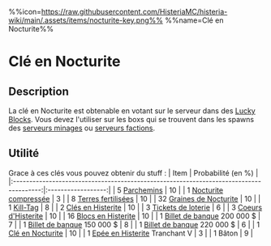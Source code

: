 %%icon=https://raw.githubusercontent.com/HisteriaMC/histeria-wiki/main/.assets/items/nocturite-key.png%%
%%name=Clé en Nocturite%%

# Clé en Nocturite

## Description
La clé en Nocturite est obtenable en votant sur le serveur dans des [Lucky Blocks](https://histeria.fr/wiki/blocs/lucky-block).
 Vous devez l'utiliser sur les boxs qui se trouvent dans les spawns des [serveurs minages](https://histeria.fr/wiki/worlds/minage-servers) ou [serveurs factions](https://histeria.fr/wiki/worlds/faction-servers).

## Utilité
Grace à ces clés vous pouvez obtenir du stuff :
| Item                                                                                   | Probabilité (en %) |
|:--------------------------------------------------------------------------------------:|:------------------:|
| 5 [Parchemins](https://histeria.fr/wiki/objets/forge-note)                             | 10                 |
| 1 [Nocturite compressée](https://histeria.fr/wiki/objets/nocturite-compress)           | 3                  |
| 8 [Terres fertilisées](https://histeria.fr/wiki/blocs/fertilized-dirt)                 | 10                 |
| 32 [Graines de Nocturite](https://histeria.fr/wiki/objets/nocturite-seed)              | 10                 |
| 1 [Kill-Tag](https://histeria.fr/wiki/objets/kill-tag)                                 | 8                  |
| 2 [Clés en Histerite](https://histeria.fr/wiki/objets/histerite-key)                   | 10                 |
| 3 [Tickets de loterie](https://histeria.fr/wiki/objets/lottery-ticket)                 | 6                  |
| 3 [Coeurs d'Histerite](https://histeria.fr/wiki/objets/histerite-core)                 | 10                 |
| 16 [Blocs en Histerite](https://histeria.fr/wiki/blocs/histerite-block)                | 10                 |
| 1 [Billet de banque](https://histeria.fr/wiki/objets/bank-note) 200 000 $              | 7                  |
| 1 [Billet de banque](https://histeria.fr/wiki/objets/bank-note) 150 000 $              | 8                  |
| 1 [Billet de banque](https://histeria.fr/wiki/objets/bank-note) 220 000 $              | 6                  |
| 1 [Clé en Nocturite](https://histeria.fr/wiki/objets/nocturite-key)                    | 10                 |
| 1 [Epée en Histerite](https://histeria.fr/wiki/outils/histerite-sword) Tranchant V     | 3                  |
| 1 Bâton                                                                                | 9                  |
